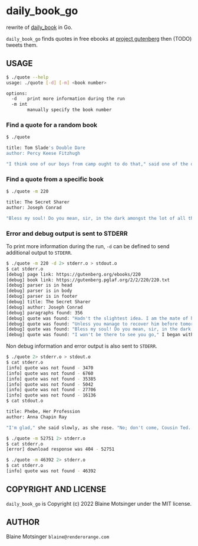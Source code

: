# daily_book_go

rewrite of [daily_book](https://github.com/renderorange/daily_book) in Go.

`daily_book_go` finds quotes in free ebooks at [project gutenberg](https://www.gutenberg.org) then (TODO) tweets them.

## USAGE

```bash
$ ./quote --help
usage: ./quote [-d] [-m] <book number>

options:
  -d	print more information during the run
  -m int
    	manually specify the book number
```

### Find a quote for a random book

```bash
$ ./quote

title: Tom Slade's Double Dare
author: Percy Keese Fitzhugh

"I think one of our boys from camp ought to do that," said one of the other scoutmasters. "How about you, Roy?"  https://gutenberg.org/ebooks/19590
```

### Find a quote from a specific book

```bash
$ ./quote -m 220

title: The Secret Sharer
author: Joseph Conrad

"Bless my soul! Do you mean, sir, in the dark amongst the lot of all them islands and reefs and shoals?"  https://gutenberg.org/ebooks/220
```

### Error and debug output is sent to STDERR

To print more information during the run, `-d` can be defined to send additional output to `STDERR`.

```bash
$ ./quote -m 220 -d 2> stderr.o > stdout.o
$ cat stderr.o
[debug] page link: https://gutenberg.org/ebooks/220
[debug] book link: https://gutenberg.pglaf.org/2/2/220/220.txt
[debug] parser is in head
[debug] parser is in body
[debug] parser is in footer
[debug] title: The Secret Sharer
[debug] author: Joseph Conrad
[debug] paragraphs found: 356
[debug] quote was found: "Hadn't the slightest idea. I am the mate of her--" He paused and corrected himself. "I should say I _was_." 
[debug] quote was found: "Unless you manage to recover him before tomorrow," I assented, dispassionately.... "I mean, alive." 
[debug] quote was found: "Bless my soul! Do you mean, sir, in the dark amongst the lot of all them islands and reefs and shoals?" 
[debug] quote was found: "I won't be there to see you go," I began with an effort. "The rest ... I only hope I have understood, too." 
```

Non debug information and error output is also sent to `STDERR`.

```bash
$ ./quote 2> stderr.o > stdout.o
$ cat stderr.o
[info] quote was not found - 3470
[info] quote was not found - 6760
[info] quote was not found - 35385
[info] quote was not found - 5042
[info] quote was not found - 27706
[info] quote was not found - 16136
$ cat stdout.o

title: Phebe, Her Profession
author: Anna Chapin Ray

"I'm glad," she said slowly, as she rose. "No; don't come, Cousin Ted. I want to think it over."  https://gutenberg.org/ebooks/12584
```

```bash
$ ./quote -m 52751 2> stderr.o
$ cat stderr.o
[error] download response was 404 - 52751
```

```bash
$ ./quote -m 46392 2> stderr.o
$ cat stderr.o
[info] quote was not found - 46392
```

## COPYRIGHT AND LICENSE

`daily_book_go` is Copyright (c) 2022 Blaine Motsinger under the MIT license.

## AUTHOR

Blaine Motsinger `blaine@renderorange.com`
